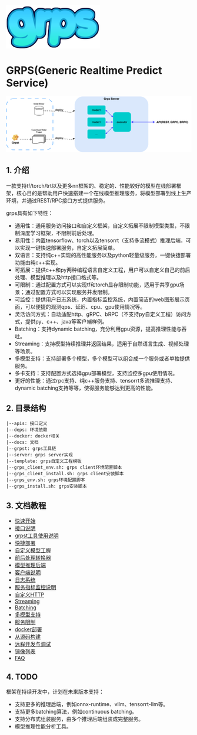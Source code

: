 ![grps.png](./docs/grps.png)

# GRPS(Generic Realtime Predict Service)

![grps_outline.png](./docs/grps_outline.png)

## 1. 介绍

一款支持tf/torch/trt以及更多nn框架的、稳定的、性能较好的模型在线部署框架，核心目的是帮助用户快速搭建一个在线模型推理服务，将模型部署到线上生产环境，并通过REST/RPC接口方式提供服务。

grps具有如下特性：

* 通用性：通用服务访问接口和自定义框架，自定义拓展不限制模型类型，不限制深度学习框架，不限制前后处理。
* 易用性：内置tensorflow、torch以及tensorrt（支持多流模式）推理后端，可以实现一键快速部署服务，自定义拓展简单。
* 双语言：支持纯c++实现的高性能服务以及python轻量级服务，一键快捷部署功能由纯c++实现。
* 可拓展：提供c++和py两种编程语言自定义工程，用户可以自定义自己的前后处理、模型推理以及http接口格式等。
* 可限制：通过配置方式可以实现tf和torch显存限制功能，适用于共享gpu场景；通过配置方式可以实现服务并发限制。
* 可监控：提供用户日志系统，内置指标监控系统，内置简洁的web图形展示页面，可以便捷的观测qps、延迟、cpu、gpu使用情况等。
* 灵活访问方式：自动适配http、gRPC、bRPC（不支持py自定义工程）访问方式，提供py、c++、java等客户端样例。
* Batching：支持dynamic batching，充分利用gpu资源，提高推理性能与吞吐。
* Streaming：支持模型持续推理并返回结果，适用于自然语言生成、视频处理等场景。
* 多模型支持：支持部署多个模型，多个模型可以组合成一个服务或者单独提供服务。
* 多卡支持：支持配置方式选择gpu部署模型，支持监控多gpu使用情况。
* 更好的性能：通过rpc支持、纯c++服务支持、tensorrt多流推理支持、dynamic batching支持等等，使得服务能够达到更高的性能。

## 2. 目录结构

```
|--apis: 接口定义
|--deps: 环境依赖
|--docker: docker相关
|--docs: 文档
|--grpst: grps工具链
|--server: grps server实现
|--template: grps自定义工程模板
|--grps_client_env.sh: grps client环境配置脚本
|--grps_client_install.sh: grps client安装脚本
|--grps_env.sh: grps环境配置脚本
|--grps_install.sh: grps安装脚本
```

## 3. 文档教程

* [快速开始](./docs/1_QuickStart.md)
* [接口说明](./docs/2_Interface.md)
* [grpst工具使用说明](./docs/3_Grpst.md)
* [快捷部署](./docs/4_QuickDeploy.md)
* [自定义模型工程](./docs/5_Customized.md)
* [前后处理转换器](./docs/6_InternalConverter.md)
* [模型推理后端](./docs/7_InternalInferer.md)
* [客户端说明](./docs/8_Client.md)
* [日志系统](./docs/9_Logger.md)
* [服务指标监控说明](./docs/10_Monitor.md)
* [自定义HTTP](./docs/11_CustomizedHttp.md)
* [Streaming](./docs/12_Streaming.md)
* [Batching](./docs/13_Batching.md)
* [多模型支持](./docs/14_MultiModels.md)
* [服务限制](./docs/15_ServiceLimit.md)
* [docker部署](./docs/16_DockerDeploy.md)
* [从源码构建](./docs/17_BuildFromSources.md)
* [远程开发与调试](./docs/18_RemoteDev.md)
* [镜像列表](./docs/19_ImageList.md)
* [FAQ](./docs/90_FAQ.md)

## 4. TODO

框架在持续开发中，计划在未来版本支持：

* 支持更多的推理后端，例如onnx-runtime、vllm、tensorrt-llm等。
* 支持更多batching算法，例如continuous batching。
* 支持分布式组装服务，由多个推理后端组装成完整服务。
* 模型推理性能分析工具。
